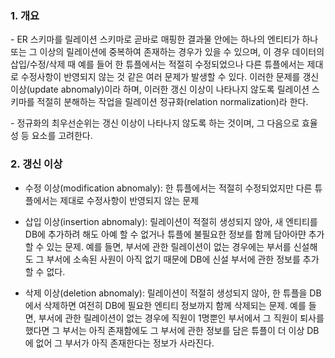 ### 1. 개요

\- ER 스키마를 릴레이션 스키마로 곧바로 매핑한 결과물 안에는 하나의 엔티티가 하나 또는 그 이상의 릴레이션에 중복하여 존재하는 경우가 있을 수 있으며, 이 경우 데이터의 삽입/수정/삭제 때 예를 들어 한 튜플에서는 적절히 수정되었으나 다른 튜플에서는 제대로 수정사항이 반영되지 않는 것 같은 여러 문제가 발생할 수 있다. 이러한 문제를 갱신 이상(update abnomaly)이라 하며, 이러한 갱신 이상이 나타나지 않도록 릴레이션 스키마를 적절히 분해하는 작업을 릴레이션 정규화(relation normalization)라 한다.

\- 정규화의 최우선순위는 갱신 이상이 나타나지 않도록 하는 것이며, 그 다음으로 효율성 등 요소를 고려한다.



### 2. 갱신 이상

- 수정 이상(modification abnomaly): 한 튜플에서는 적절히 수정되었지만 다른 튜플에서는 제대로 수정사항이 반영되지 않는 문제

- 삽입 이상(insertion abnomaly): 릴레이션이 적절히 생성되지 않아, 새 엔티티를 DB에 추가하려 해도 아예 할 수 없거나 튜플에 불필요한 정보를 함께 담아아먄 추가할 수 있는 문제. 예를 들면, 부서에 관한 릴레이션이 없는 경우에는 부서를 신설해도 그 부서에 소속된 사원이 아직 없기 때문에 DB에 신설 부서에 관한 정보를 추가할 수 없다.

- 삭제 이상(deletion abnomaly): 릴레이션이 적절히 생성되지 않아, 한 튜플을 DB에서 삭제하면 여전히 DB에 필요한 엔티티 정보까지 함께 삭제되는 문제. 예를 들면, 부서에 관한 릴레이션이 없는 경우에 직원이 1명뿐인 부서에서 그 직원이 퇴사를 했다면 그 부서는 아직 존재함에도 그 부서에 관한 정보를 담은 튜플이 더 이상 DB에 없어 그 부서가 아직 존재한다는 정보가 사라진다.


